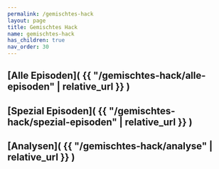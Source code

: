 ```yaml
---
permalink: /gemischtes-hack
layout: page
title: Gemischtes Hack
name: gemischtes-hack
has_children: true
nav_order: 30
---
```



## [Alle Episoden]( {{ "/gemischtes-hack/alle-episoden" | relative_url  }} )
## [Spezial Episoden]( {{ "/gemischtes-hack/spezial-episoden" | relative_url  }} )
## [Analysen]( {{ "/gemischtes-hack/analyse" | relative_url  }} )